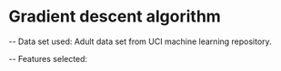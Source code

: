 # Gradient descent algorithm

-- Data set used: Adult data set from UCI machine learning repository.

-- Features selected: 

